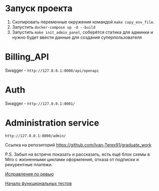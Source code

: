 
# Запуск проекта
1. Скопировать переменные окружения командой `make copy_env_file`.
2. Запустить `docker-compose up -d --build`
3. Запустить `make init_admin_panel`, соберётся статика для админки и нужно будет ввести данные для создания суперпользователя

# Billing_API
Swagger - `http://127.0.0.1:8008/api/openapi`

# Auth
Swagger - `http://127.0.0.1:8001/`

# Administration service
`http://127.0.0.1:8000/admin/`

Ссылка на репозиторий https://github.com/Ivan-Terex91/graduate_work

P.S. Забыл на встрече показать и рассказать, есть ещё блок схемы в Miro с жизненными циклами оформления, отказа от подписки и рекурентные платежи.


[Исправления по ревью](https://github.com/Ivan-Terex91/graduate_work/pull/15)

[Начало функциональных тестов](https://github.com/Ivan-Terex91/graduate_work/pull/16)
